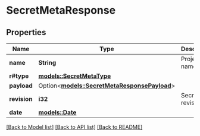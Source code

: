 # SecretMetaResponse

## Properties

Name | Type | Description | Notes
------------ | ------------- | ------------- | -------------
**name** | **String** | Project name | 
**r#type** | [**models::SecretMetaType**](SecretMetaType.md) |  | 
**payload** | Option<[**models::SecretMetaResponsePayload**](SecretMetaResponse_payload.md)> |  | [optional]
**revision** | **i32** | Secret revision | 
**date** | [**models::Date**](Date.md) |  | 

[[Back to Model list]](../README.md#documentation-for-models) [[Back to API list]](../README.md#documentation-for-api-endpoints) [[Back to README]](../README.md)


